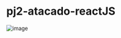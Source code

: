 # pj2-atacado-reactJS
![image](https://github.com/user-attachments/assets/083c6833-65f6-4c9d-b0ec-c56e70a9c1c2)

